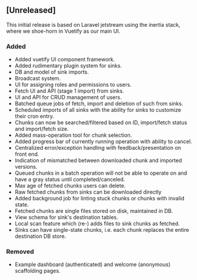 ## [Unreleased]

This initial release is based on Laravel jetstream using the inertia
stack, where we shoe-horn in Vuetify as our main UI.

### Added
- Added vuetify UI component framework.
- Added rudimentary plugin system for sinks.
- DB and model of sink imports.
- Broadcast system.
- UI for assigning roles and permissions to users.
- Fetch UI and API (stage 1 import) from sinks.
- UI and API for CRUD management of users.
- Batched queue jobs of fetch, import and deletion of such from sinks.
- Scheduled imports of all sinks with the ability for sinks to
  customize their cron entry.
- Chunks can now be searched/filtered based on ID, import/fetch status
  and import/fetch size.
- Added mass-operation tool for chunk selection.
- Added progress bar of currently running operation with ability to
  cancel.
- Centralized error/exception handling with feedback/presentation on
  front end.
- Indication of mismatched between downloaded chunk and imported versions.
- Queued chunks in a batch operation will not be able to operate on
  and have a gray status until completed/canceled.
- Max age of fetched chunks users can delete.
- Raw fetched chunks from sinks can be downloaded directly
- Added background job for linting stuck chunks or chunks with invalid
  state.
- Fetched chunks are single files stored on disk, maintained in DB.
- View schema for sink's destination tables.
- Local scan feature which (re-) adds files to sink chunks as fetched.
- Sinks can have single-state chunks, i.e. each chunk replaces the
  entire destination DB store.

### Removed
- Example dashboard (authenticated) and welcome (anonymous) scaffolding pages.
